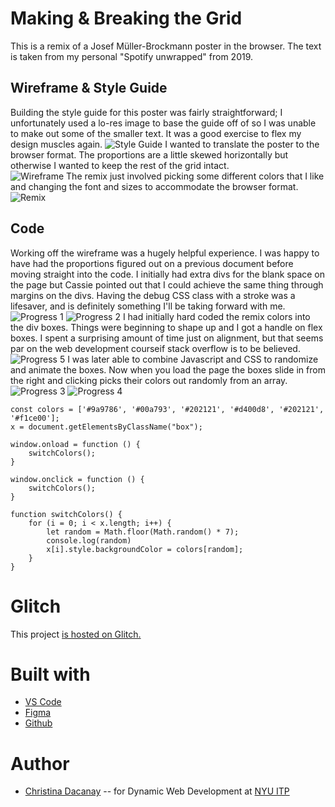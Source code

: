 <!-- Every README should start with an H1 -->

# Making & Breaking the Grid

This is a remix of a Josef Müller-Brockmann poster in the browser. The text is taken from my personal "Spotify unwrapped" from 2019.

<!-- ![Musica Viva by Josef Müller-Brockmann](https://github.com/c-dacanay/swiss-poster/blob/master/public/images/JMB-TT5.jpg?raw=true) -->

## Wireframe & Style Guide

Building the style guide for this poster was fairly straightforward; I unfortunately used a lo-res image to base the guide off of so I was unable to make out some of the smaller text. It was a good exercise to flex my design muscles again.
![Style Guide](https://github.com/c-dacanay/swiss-poster/blob/master/public/images/StyleGuide_Swiss.png?raw=true)
I wanted to translate the poster to the browser format. The proportions are a little skewed horizontally but otherwise I wanted to keep the rest of the grid intact.  
![Wireframe](https://github.com/c-dacanay/swiss-poster/blob/master/public/images/WireFrame_Swiss.png?raw=true)
The remix just involved picking some different colors that I like and changing the font and sizes to accommodate the browser format.
![Remix](https://github.com/c-dacanay/swiss-poster/blob/master/public/images/Remix_Swiss.png)

<!-- It is essential to describe how to set up your project -->

## Code

Working off the wireframe was a hugely helpful experience. I was happy to have had the proportions figured out on a previous document before moving straight into the code. I initially had extra divs for the blank space on the page but Cassie pointed out that I could achieve the same thing through margins on the divs. Having the debug CSS class with a stroke was a lifesaver, and is definitely something I'll be taking forward with me.  
![Progress 1](https://github.com/c-dacanay/swiss-poster/blob/master/public/images/progress1.png?raw=true)
![Progress 2](https://github.com/c-dacanay/swiss-poster/blob/master/public/images/progress2.png?raw=true)
I had initially hard coded the remix colors into the div boxes. Things were beginning to shape up and I got a handle on flex boxes. I spent a surprising amount of time just on alignment, but that seems par on the web development courseif stack overflow is to be believed.
![Progress 5](https://github.com/c-dacanay/swiss-poster/blob/master/public/images/progress5.png?raw=true)
I was later able to combine Javascript and CSS to randomize and animate the boxes. Now when you load the page the boxes slide in from the right and clicking picks their colors out randomly from an array.
![Progress 3](https://github.com/c-dacanay/swiss-poster/blob/master/public/images/progress3.png?raw=true)
![Progress 4](https://github.com/c-dacanay/swiss-poster/blob/master/public/images/progress4.png?raw=true)

```
const colors = ['#9a9786', '#00a793', '#202121', '#d400d8', '#202121', '#f1ce00'];
x = document.getElementsByClassName("box");

window.onload = function () {
    switchColors();
}

window.onclick = function () {
    switchColors();
}

function switchColors() {
    for (i = 0; i < x.length; i++) {
        let random = Math.floor(Math.random() * 7);
        console.log(random)
        x[i].style.backgroundColor = colors[random];
    }
}
```

<!-- ![Javascript for color change](https://github.com/c-dacanay/swiss-poster/blob/master/public/images/js.png?raw=true) -->

# Glitch

This project [is hosted on Glitch.](https://c-dacanay-swiss-poster.glitch.me/)

# Built with

- [VS Code](https://code.visualstudio.com/)
- [Figma](https://www.figma.com/)
- [Github](https://github.com)

# Author

- [Christina Dacanay](http://cdacanay.com/) -- for Dynamic Web Development at [NYU ITP](https://itp.nyu.edu)

<!-- ## Code of Conduct -->

<!-- Please read the [CODE OF CONDUCT](https://www.mozilla.org/en-US/about/governance/policies/participation/) -->

<!-- ## License -->

<!-- This is README template is licensed according to [Attribution 4.0 International (CC BY 4.0) ](https://creativecommons.org/licenses/by/4.0/) -->
<!-- thank and reference all the things that made your project happen -->

<!-- ## Acknowledgements

- [Creative Commons](https://creativecommons.org/licenses/by/4.0/) for their licensing documentation
- [The Good ReadMe Project](https://github.com/itp-dwd/2020-spring/blob/master/templates/readme-template.md) -->
  <!-- For your assignments you might consider  -->
